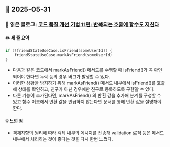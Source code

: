 ## 📅 2025-05-31
### 📖 읽은 블로그: [코드 품질 개선 기법 11편: 반복되는 호출에 함수도 지친다](https://techblog.lycorp.co.jp/ko/techniques-for-improving-code-quality-11)
#### ✏️ 세 줄 요약
~~~kotlin
if (!friendStateUseCase.isFriend(someUserId)) {
    friendStateUseCase.markAsFriend(someUserId)
}
~~~
- 다음과 같은 코드에서 markAsFriend() 메서드를 수행할 때 isFriend()가 꼭 확인되어야 한다면 누락 등의 경우 버그가 발생할 수 있다.
- 이러한 상황을 방지하기 위해 markAsFriend() 메서드 내부에서 isFriend()를 호출해 상태를 확인하고, 친구가 아닌 경우에만 친구로 등록하도록 구현할 수 있다.
- 다른 기능이 추가된다면, markAsFriend() 의 반환 값을 추가해 분기를 구성할 수 있고 함수 이름에서 반환 값을 언급하지 않는다면 문서를 통해 반환 값을 설명해야 한다.
#### 💡 느낀 점
- 객체지향의 원리에 따라 객체 내부의 메시지를 전송해 validation 로직 등은 메서드 내부에서 처리하는 것이 좋다는 것을 다시 한번 느꼈다.